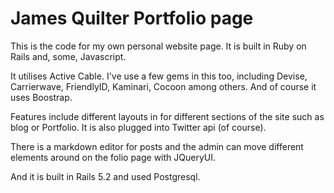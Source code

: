 # James Quilter Portfolio page

This is the code for my own personal website page. It is built in Ruby on Rails and, some, Javascript. 

It utilises Active Cable. I've use a few gems in this too, including Devise, Carrierwave, FriendlyID, Kaminari, Cocoon among others. And of course it uses Boostrap. 

Features include different layouts in for different sections of the site such as blog or Portfolio. It is also plugged into Twitter api (of course). 

There is a markdown editor for posts and the admin can move different elements around on the folio page with JQueryUI. 

And it is built in Rails 5.2 and used Postgresql. 








